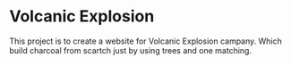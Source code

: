 # Volcanic Explosion
This project is to create a website for Volcanic Explosion campany. Which build charcoal from scartch just by using trees and one matching.

